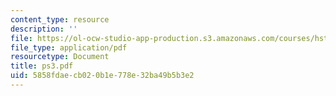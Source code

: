 ```yaml
---
content_type: resource
description: ''
file: https://ol-ocw-studio-app-production.s3.amazonaws.com/courses/hst-508-quantitative-genomics-fall-2005/5858fdaecb020b1e778e32ba49b5b3e2_ps3.pdf
file_type: application/pdf
resourcetype: Document
title: ps3.pdf
uid: 5858fdae-cb02-0b1e-778e-32ba49b5b3e2
---
```

